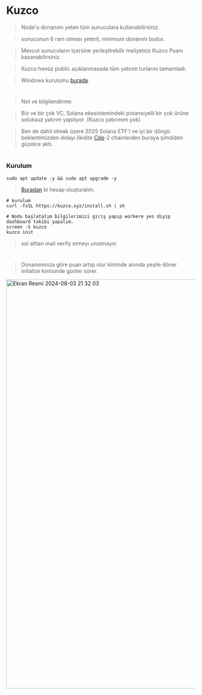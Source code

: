 # Kuzco

> Node'u donanımı yeten tüm sunuculara kullanabilirsiniz.

> sunucunun 6 ram olması yeterli, minimum donanım budur.

> Mevcut sunucuların içersine yerleştirebilir maliyetsiz Kuzco Puanı kazanabilirsiniz.

> Kuzco henüz public açıklanmasada tüm yatırım turlarını tamamladı.

> Windows kurulumu [burada](https://kuzco.xyz/download).

#

> Not ve bilgilendirme:

> Biz ve bir çok VC, Solana ekosistemindeki potansiyelli bir çok ürüne soluksuz yatırım yapılıyor. (Kuzco yatırımım yok)

> Ben de dahil olmak üzere 2025 Solana ETF'i ve iyi bir döngü beklentimizden dolayı likidite [Çöp](https://en.wikipedia.org/wiki/Holocaust_(Marvel_Comics))-2 chainlerden buraya şimdiden güzelce aktı.

#

### Kurulum

```console
sudo apt update -y && sudo apt upgrade -y
```

> [Buradan](https://kuzco.xyz/dashboard/overview) bi hesap oluşturalım.

```console
# kurulum
curl -fsSL https://kuzco.xyz/install.sh | sh

# Nodu başlatalım bilgilerimizi giriş yapıp workere yes diyip dashboard takibi yapalım.
screen -S kuzco
kuzco init
```

> sol alttan mail verify etmeyı unutmayın

#

> Donanımınıza göre puan artışı olur kiminde anında yeşile döner initalize kimisinde günler sürer.

<img width="1086" alt="Ekran Resmi 2024-08-03 21 32 03" src="https://github.com/user-attachments/assets/f6e439a1-4b0d-4c18-9a86-c4fa81304262">

